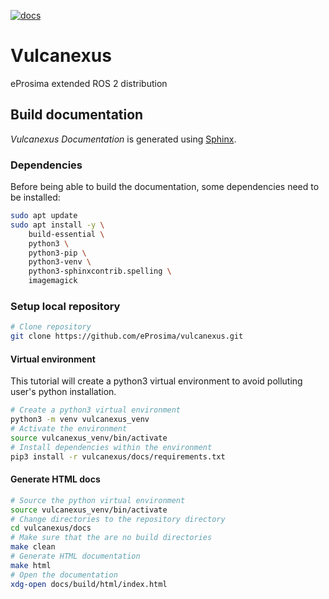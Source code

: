 [![docs](https://github.com/eProsima/vulcanexus/actions/workflows/docs.yaml/badge.svg)](https://github.com/eProsima/vulcanexus/actions/workflows/docs.yaml)

# Vulcanexus

eProsima extended ROS 2 distribution

## Build documentation

*Vulcanexus Documentation* is generated using [Sphinx](https://www.sphinx-doc.org).

### Dependencies

Before being able to build the documentation, some dependencies need to be installed:

```bash
sudo apt update
sudo apt install -y \
    build-essential \
    python3 \
    python3-pip \
    python3-venv \
    python3-sphinxcontrib.spelling \
    imagemagick
```

### Setup local repository

```bash
# Clone repository
git clone https://github.com/eProsima/vulcanexus.git
```

#### Virtual environment

This tutorial will create a python3 virtual environment to avoid polluting user's python installation.

```bash
# Create a python3 virtual environment
python3 -m venv vulcanexus_venv
# Activate the environment
source vulcanexus_venv/bin/activate
# Install dependencies within the environment
pip3 install -r vulcanexus/docs/requirements.txt
```

#### Generate HTML docs

```bash
# Source the python virtual environment
source vulcanexus_venv/bin/activate
# Change directories to the repository directory
cd vulcanexus/docs
# Make sure that the are no build directories
make clean
# Generate HTML documentation
make html
# Open the documentation
xdg-open docs/build/html/index.html
```
